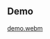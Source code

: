 ## Demo
[demo.webm](https://github.com/1lyasm/rotate_matrix/assets/84722851/39099adf-8cbd-4e5f-ab61-a201c9709c72)

